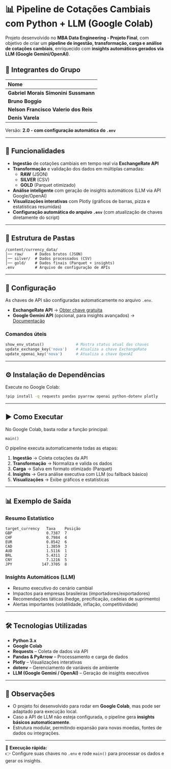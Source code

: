 # 📊 Pipeline de Cotações Cambiais com Python + LLM (Google Colab)

Projeto desenvolvido no **MBA Data Engineering - Projeto Final**, com objetivo de criar um **pipeline de ingestão, transformação, carga e análise de cotações cambiais**, enriquecido com **insights automáticos gerados via LLM (Google Gemini/OpenAI)**.

## 👥 Integrantes do Grupo

| Nome | 
| :--- | 
| **Gabriel Morais Simonini Sussmann** |
| **Bruno Boggio** |
| **Nelson Francisco Valerio dos Reis** |
| **Denis Varela** |  

 Versão: **2.0 - com configuração automática do `.env`**

---

## 🚀 Funcionalidades

- **Ingestão** de cotações cambiais em tempo real via **ExchangeRate API**  
- **Transformação** e validação dos dados em múltiplas camadas:  
  - **RAW** (JSON)  
  - **SILVER** (CSV)  
  - **GOLD** (Parquet otimizado)  
- **Análise inteligente** com geração de insights automáticos (LLM via API Google/OpenAI)  
- **Visualizações interativas** com Plotly (gráficos de barras, pizza e estatísticas resumidas)  
- **Configuração automática do arquivo `.env`** (com atualização de chaves diretamente do script)  

---

## 📂 Estrutura de Pastas

```
/content/currency_data/
│── raw/     # Dados brutos (JSON)
│── silver/  # Dados processados (CSV)
│── gold/    # Dados finais (Parquet + insights)
.env         # Arquivo de configuração de APIs
```

---

## 🔑 Configuração

As chaves de API são configuradas automaticamente no arquivo `.env`.  

- **ExchangeRate API** → [Obter chave gratuita](https://www.exchangerate-api.com/)  
- **Google Gemini API** (opcional, para insights avançados) → [Documentação](https://ai.google.dev/)  

### Comandos úteis
```python
show_env_status()              # Mostra status atual das chaves
update_exchange_key('nova')    # Atualiza a chave ExchangeRate
update_openai_key('nova')      # Atualiza a chave OpenAI
```

---

## ⚙️ Instalação de Dependências

Execute no Google Colab:

```bash
!pip install -q requests pandas pyarrow openai python-dotenv plotly
```

---

## ▶️ Como Executar

No Google Colab, basta rodar a função principal:

```python
main()
```

O pipeline executa automaticamente todas as etapas:

1. **Ingestão** → Coleta cotações da API  
2. **Transformação** → Normaliza e valida os dados  
3. **Carga** → Salva em formato otimizado (Parquet)  
4. **Insights** → Gera análise executiva com LLM (ou fallback básico)  
5. **Visualizações** → Exibe gráficos e estatísticas  

---

## 📊 Exemplo de Saída

### Resumo Estatístico
```
target_currency   Taxa    Posição
GBP               0.7387  7
CHF               0.7984  4
EUR               0.8542  6
CAD               1.3859  3
AUD               1.5116  1
BRL               5.4311  2
CNY               7.1216  5
JPY             147.3705  8
```

### Insights Automáticos (LLM)
- Resumo executivo do cenário cambial  
- Impactos para empresas brasileiras (importadores/exportadores)  
- Recomendações táticas (hedge, precificação, cadeias de suprimento)  
- Alertas importantes (volatilidade, inflação, competitividade)  

---

## 🛠 Tecnologias Utilizadas

- **Python 3.x**  
- **Google Colab**  
- **Requests** – Coleta de dados via API  
- **Pandas & PyArrow** – Processamento e carga de dados  
- **Plotly** – Visualizações interativas  
- **dotenv** – Gerenciamento de variáveis de ambiente  
- **LLM (Google Gemini / OpenAI)** – Geração de insights executivos  

---

## 📌 Observações

- O projeto foi desenvolvido para rodar em **Google Colab**, mas pode ser adaptado para execução local.  
- Caso a API de LLM não esteja configurada, o pipeline gera **insights básicos automaticamente**.  
- Estrutura modular, permitindo expansão para novas moedas, fontes de dados ou integrações.  

---

🔹 **Execução rápida:**  
👉 Configure suas chaves no `.env` e rode `main()` para processar os dados e gerar os insights.  
